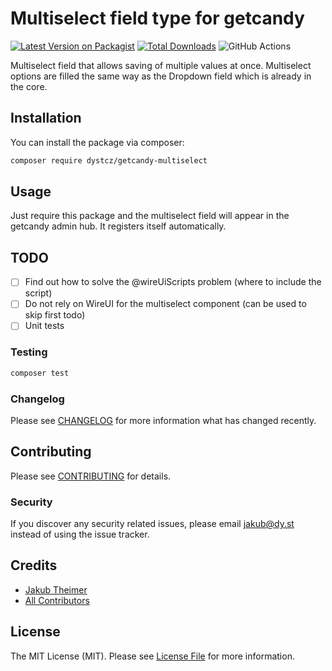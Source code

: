 # Multiselect field type for getcandy

[![Latest Version on Packagist](https://img.shields.io/packagist/v/dystcz/getcandy-multiselect.svg?style=flat-square)](https://packagist.org/packages/dystcz/getcandy-multiselect)
[![Total Downloads](https://img.shields.io/packagist/dt/dystcz/getcandy-multiselect.svg?style=flat-square)](https://packagist.org/packages/dystcz/getcandy-multiselect)
![GitHub Actions](https://github.com/dystcz/getcandy-multiselect/actions/workflows/main.yml/badge.svg)

Multiselect field that allows saving of multiple values at once. Multiselect options are filled the same way as the Dropdown field which is already in the core.

## Installation

You can install the package via composer:

```bash
composer require dystcz/getcandy-multiselect
```

## Usage

Just require this package and the multiselect field will appear in the getcandy admin hub. It registers itself automatically.

## TODO

- [ ] Find out how to solve the @wireUiScripts problem (where to include the script)
- [ ] Do not rely on WireUI for the multiselect component (can be used to skip first todo)
- [ ] Unit tests

### Testing

```bash
composer test
```

### Changelog

Please see [CHANGELOG](CHANGELOG.md) for more information what has changed recently.

## Contributing

Please see [CONTRIBUTING](CONTRIBUTING.md) for details.

### Security

If you discover any security related issues, please email jakub@dy.st instead of using the issue tracker.

## Credits

-   [Jakub Theimer](https://github.com/dystcz)
-   [All Contributors](../../contributors)

## License

The MIT License (MIT). Please see [License File](LICENSE.md) for more information.

